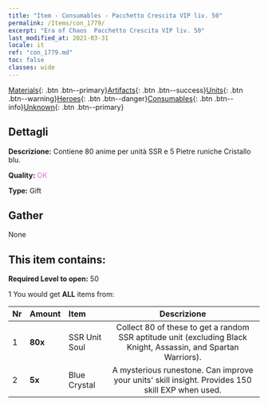 ```yaml
---
title: "Item - Consumables - Pacchetto Crescita VIP liv. 50"
permalink: /Items/con_1779/
excerpt: "Era of Chaos  Pacchetto Crescita VIP liv. 50"
last_modified_at: 2021-03-31
locale: it
ref: "con_1779.md"
toc: false
classes: wide
---
```

 [Materials](/it/Items/){: .btn .btn--primary}[Artifacts](/it/Items/Artifacts/){: .btn .btn--success}[Units](/it/Items/Units/){: .btn .btn--warning}[Heroes](/it/Items/Heroes/){: .btn .btn--danger}[Consumables](/it/Items/Consumables/){: .btn .btn--info}[Unknown](/it/Items/Unknown/){: .btn .btn--primary}

## Dettagli
 **Descrizione:** Contiene 80 anime per unità SSR e 5 Pietre runiche Cristallo blu.

 **Quality:** <span style="color: #DA70D6">OK</span>

 **Type:** Gift

## Gather

  None

## This item contains:

 **Required Level to open:** 50

 1 You would get **ALL** items  from:

  | Nr | Amount |     Item    | Descrizione |
  |:---|:-------|:------------|:-----------:|
  | 1 |  **80x** | SSR Unit Soul | Collect 80 of these to get a random SSR aptitude unit (excluding Black Knight, Assassin, and Spartan Warriors).  | 
  | 2 |  **5x** | Blue Crystal | A mysterious runestone. Can improve your units' skill insight. Provides 150 skill EXP when used.  | 
